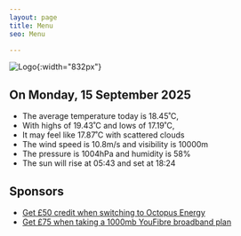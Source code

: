 ```yaml
---
layout: page
title: Menu
seo: Menu

---
```


![Logo](/images/logo.jpg){:width="832px"}

<!-- weather_marker starts -->
## On Monday, 15 September 2025

- The average temperature today is 18.45˚C,
- With highs of 19.43˚C and lows of 17.19˚C,
- It may feel like 17.87˚C with scattered clouds
- The wind speed is 10.8m/s and visibility is 10000m
- The pressure is 1004hPa and humidity is 58%
- The sun will rise at 05:43 and set at 18:24

<!-- weather_marker ends -->

## Sponsors

- [Get £50 credit when switching to Octopus Energy](https://bit.ly/3oD1nnS)
- [Get £75 when taking a 1000mb YouFibre broadband plan](https://aklam.io/91zWhU?)
